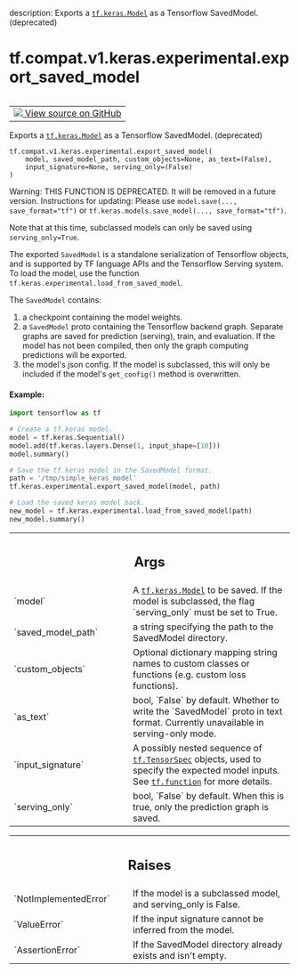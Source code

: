 description: Exports a <a href="../../../../../tf/keras/Model.md"><code>tf.keras.Model</code></a> as a Tensorflow SavedModel. (deprecated)

<div itemscope itemtype="http://developers.google.com/ReferenceObject">
<meta itemprop="name" content="tf.compat.v1.keras.experimental.export_saved_model" />
<meta itemprop="path" content="Stable" />
</div>

# tf.compat.v1.keras.experimental.export_saved_model

<!-- Insert buttons and diff -->

<table class="tfo-notebook-buttons tfo-api nocontent" align="left">
<td>
  <a target="_blank" href="https://github.com/tensorflow/tensorflow/blob/r2.3/tensorflow/python/keras/saving/saved_model_experimental.py#L64-L146">
    <img src="https://www.tensorflow.org/images/GitHub-Mark-32px.png" />
    View source on GitHub
  </a>
</td>
</table>



Exports a <a href="../../../../../tf/keras/Model.md"><code>tf.keras.Model</code></a> as a Tensorflow SavedModel. (deprecated)

<pre class="devsite-click-to-copy prettyprint lang-py tfo-signature-link">
<code>tf.compat.v1.keras.experimental.export_saved_model(
    model, saved_model_path, custom_objects=None, as_text=(False),
    input_signature=None, serving_only=(False)
)
</code></pre>



<!-- Placeholder for "Used in" -->

Warning: THIS FUNCTION IS DEPRECATED. It will be removed in a future version.
Instructions for updating:
Please use `model.save(..., save_format="tf")` or `tf.keras.models.save_model(..., save_format="tf")`.

Note that at this time, subclassed models can only be saved using
`serving_only=True`.

The exported `SavedModel` is a standalone serialization of Tensorflow objects,
and is supported by TF language APIs and the Tensorflow Serving system.
To load the model, use the function
`tf.keras.experimental.load_from_saved_model`.

The `SavedModel` contains:

1. a checkpoint containing the model weights.
2. a `SavedModel` proto containing the Tensorflow backend graph. Separate
   graphs are saved for prediction (serving), train, and evaluation. If
   the model has not been compiled, then only the graph computing predictions
   will be exported.
3. the model's json config. If the model is subclassed, this will only be
   included if the model's `get_config()` method is overwritten.

#### Example:



```python
import tensorflow as tf

# Create a tf.keras model.
model = tf.keras.Sequential()
model.add(tf.keras.layers.Dense(1, input_shape=[10]))
model.summary()

# Save the tf.keras model in the SavedModel format.
path = '/tmp/simple_keras_model'
tf.keras.experimental.export_saved_model(model, path)

# Load the saved keras model back.
new_model = tf.keras.experimental.load_from_saved_model(path)
new_model.summary()
```

<!-- Tabular view -->
 <table class="responsive fixed orange">
<colgroup><col width="214px"><col></colgroup>
<tr><th colspan="2"><h2 class="add-link">Args</h2></th></tr>

<tr>
<td>
`model`
</td>
<td>
A <a href="../../../../../tf/keras/Model.md"><code>tf.keras.Model</code></a> to be saved. If the model is subclassed, the flag
`serving_only` must be set to True.
</td>
</tr><tr>
<td>
`saved_model_path`
</td>
<td>
a string specifying the path to the SavedModel directory.
</td>
</tr><tr>
<td>
`custom_objects`
</td>
<td>
Optional dictionary mapping string names to custom classes
or functions (e.g. custom loss functions).
</td>
</tr><tr>
<td>
`as_text`
</td>
<td>
bool, `False` by default. Whether to write the `SavedModel` proto
in text format. Currently unavailable in serving-only mode.
</td>
</tr><tr>
<td>
`input_signature`
</td>
<td>
A possibly nested sequence of <a href="../../../../../tf/TensorSpec.md"><code>tf.TensorSpec</code></a> objects, used
to specify the expected model inputs. See <a href="../../../../../tf/function.md"><code>tf.function</code></a> for more details.
</td>
</tr><tr>
<td>
`serving_only`
</td>
<td>
bool, `False` by default. When this is true, only the
prediction graph is saved.
</td>
</tr>
</table>



<!-- Tabular view -->
 <table class="responsive fixed orange">
<colgroup><col width="214px"><col></colgroup>
<tr><th colspan="2"><h2 class="add-link">Raises</h2></th></tr>

<tr>
<td>
`NotImplementedError`
</td>
<td>
If the model is a subclassed model, and serving_only is
False.
</td>
</tr><tr>
<td>
`ValueError`
</td>
<td>
If the input signature cannot be inferred from the model.
</td>
</tr><tr>
<td>
`AssertionError`
</td>
<td>
If the SavedModel directory already exists and isn't empty.
</td>
</tr>
</table>

